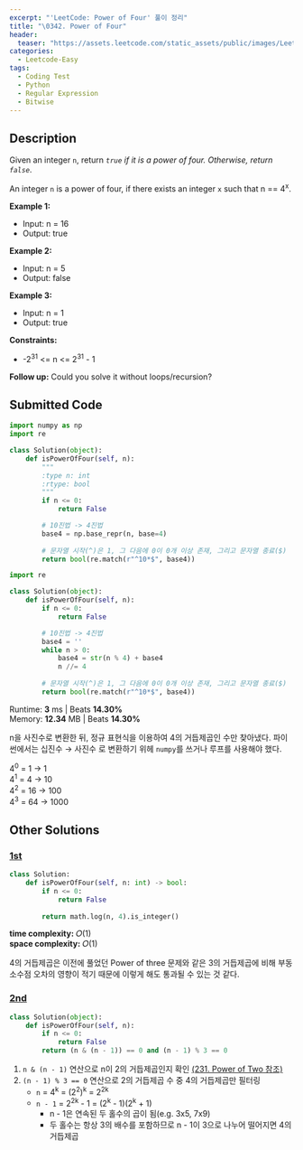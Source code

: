 ```yaml
---
excerpt: "'LeetCode: Power of Four' 풀이 정리"
title: "\0342. Power of Four"
header:
  teaser: "https://assets.leetcode.com/static_assets/public/images/LeetCode_Sharing.png"
categories:
  - Leetcode-Easy
tags:
  - Coding Test
  - Python
  - Regular Expression
  - Bitwise
---
```


## <i class="fa-solid fa-file-lines"></i> Description

Given an integer `n`, return *`true` if it is a power of four. Otherwise, return `false`*.

An integer `n` is a power of four, if there exists an integer `x` such that n == 4<sup>x</sup>.

**Example 1:**

- Input: n = 16
- Output: true

**Example 2:**

- Input: n = 5
- Output: false

**Example 3:**

- Input: n = 1
- Output: true

**Constraints:**

- -2<sup>31</sup> <= n <= 2<sup>31</sup> - 1

**Follow up:** Could you solve it without loops/recursion?

## <i class="fa-solid fa-cloud-arrow-up"></i> Submitted Code

```python
import numpy as np
import re

class Solution(object):
    def isPowerOfFour(self, n):
        """
        :type n: int
        :rtype: bool
        """
        if n <= 0:
            return False

        # 10진법 -> 4진법
        base4 = np.base_repr(n, base=4)
        
        # 문자열 시작(^)은 1, 그 다음에 0이 0개 이상 존재, 그리고 문자열 종료($)
        return bool(re.match(r"^10*$", base4))  
```

```python
import re

class Solution(object):
    def isPowerOfFour(self, n):
        if n <= 0:
            return False

        # 10진법 -> 4진법
        base4 = ''
        while n > 0:
            base4 = str(n % 4) + base4
            n //= 4
        
        # 문자열 시작(^)은 1, 그 다음에 0이 0개 이상 존재, 그리고 문자열 종료($)
        return bool(re.match(r"^10*$", base4))  
```
<i class="fa-solid fa-clock"></i> Runtime: **3** ms \| Beats **14.30%**    
<i class="fa-solid fa-memory"></i> Memory: **12.34** MB \| Beats **14.30%**

n을 사진수로 변환한 뒤, 정규 표현식을 이용하여 4의 거듭제곱인 수만 찾아냈다. 파이썬에서는 십진수 → 사진수 로 변환하기 위헤 `numpy`를 쓰거나 루프를 사용해야 했다. 

4<sup>0</sup> =  1 →    1   
4<sup>1</sup> =  4 →   10   
4<sup>2</sup> = 16 →  100   
4<sup>3</sup> = 64 → 1000

## <i class="fa-solid fa-flask"></i> Other Solutions

### <a href="https://leetcode.com/problems/power-of-four/solutions/6279982/video-give-me-3-minutes-without-bitwise-2fr5u/" target="_blank">1st</a>

```python
class Solution:
    def isPowerOfFour(self, n: int) -> bool:
        if n <= 0:
            return False
            
        return math.log(n, 4).is_integer()
```
<i class="fa-solid fa-clock"></i> **time complexity:** 𝑂(1)    
<i class="fa-solid fa-memory"></i> **space complexity:** 𝑂(1)           

4의 거듭제곱은 이전에 풀었던 Power of three 문제와 같은 3의 거듭제곱에 비해 부동소수점 오차의 영향이 적기 때문에 이렇게 해도 통과될 수 있는 것 같다.

### <a href="https://leetcode.com/problems/power-of-four/solutions/6635455/unlock-the-bitwise-test-that-detects-pow-jh2r/" target="_blank">2nd</a>

```python
class Solution(object):
    def isPowerOfFour(self, n):
        if n <= 0:
            return False
        return (n & (n - 1)) == 0 and (n - 1) % 3 == 0
```

1. `n & (n - 1)` 연산으로 n이 2의 거듭제곱인지 확인 <a href="https://jooyeunseo.github.io/leetcode-easy/(231)power-of-two/" target="_blank">(231. Power of Two 참조)</a>
2. `(n - 1) % 3 == 0` 연산으로 2의 거듭제곱 수 중 4의 거듭제곱만 필터링
   - `n` = 4<sup>k</sup> = (2<sup>2</sup>)<sup>k</sup> = 2<sup>2k</sup>
   - `n - 1` = 2<sup>2k</sup> - 1 = (2<sup>k</sup> - 1)(2<sup>k</sup> + 1)
      - n - 1은 연속된 두 홀수의 곱이 됨(e.g. 3x5, 7x9)
      - 두 홀수는 항상 3의 배수를 포함하므로 n - 1이 3으로 나누어 떨어지면 4의 거듭제곱